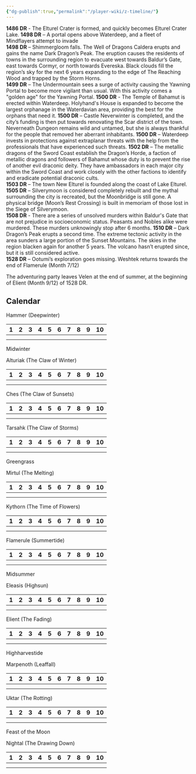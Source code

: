 ```yaml
---
{"dg-publish":true,"permalink":"/player-wiki/z-timeline/"}
---
```


**1486 DR** - The Elturel Crater is formed, and quickly becomes Elturel Crater Lake.
**1498 DR** – A portal opens above Waterdeep, and a fleet of Mindflayers attempt to invade  
**1498 DR** – Shimmergloom falls. The Well of Dragons Caldera erupts and gains the name Dark Dragon’s Peak. The eruption causes the residents of towns in the surrounding region to evacuate west towards Baldur’s Gate, east towards Cormyr, or north towards Evereska. Black clouds fill the region’s sky for the next 6 years expanding to the edge of The Reaching Wood and trapped by the Storm Horns.  
**1499 DR** – The Undermountain sees a surge of activity causing the Yawning Portal to become more vigilant than usual. With this activity comes a "golden age" for the Yawning Portal.
**1500 DR** - The Temple of Bahamut is erected within Waterdeep. Holyhand's House is expanded to become the largest orphanage in the Waterdavian area, providing the best for the orphans that need it.
**1500 DR** – Castle Neverwinter is completed, and the city’s funding is then put towards renovating the Scar district of the town. Neverneath Dungeon remains wild and untamed, but she is always thankful for the people that removed her aberrant inhabitants.
**1500 DR** – Waterdeep invests in protections against extraplanar threats with the help from the professionals that have experienced such threats.
**1502 DR** – The metallic dragons of the Sword Coast establish the Dragon’s Horde, a faction of metallic dragons and followers of Bahamut whose duty is to prevent the rise of another evil draconic deity. They have ambassadors in each major city within the Sword Coast and work closely with the other factions to identify and eradicate potential draconic cults.  
**1503 DR** – The town New Elturel is founded along the coast of Lake Elturel.  
**1505 DR** – Silverymoon is considered completely rebuilt and the mythal surrounding the city is recreated, but the Moonbridge is still gone. A physical bridge (Moon’s Rest Crossing) is built in memoriam of those lost in the Siege of Silverymoon.  
**1508 DR** - There are a series of unsolved murders within Baldur's Gate that are not prejudice in socioeconomic status. Peasants and Nobles alike were murdered. These murders unknowingly stop after 6 months.
**1510 DR** – Dark Dragon’s Peak erupts a second time. The extreme tectonic activity in the area sunders a large portion of the Sunset Mountains. The skies in the region blacken again for another 5 years. The volcano hasn’t erupted since, but it is still considered active.  
**1528 DR** – Ootumi’s exploration goes missing. Weshtek returns towards the end of Flamerule (Month 7/12)  


The adventuring party leaves Velen at the end of summer, at the beginning of Elient (Month 9/12) of 1528 DR.


## Calendar

Hammer (Deepwinter)

| 1   | 2   | 3   | 4   | 5   | 6   | 7   | 8   | 9   | 10  |
| :-- | :-- | :-- | :-- | :-- | :-- | :-- | :-- | :-- | :-- |
|     |     |     |     |     |     |     |     |     |     |
|     |     |     |     |     |     |     |     |     |     |
Midwinter

Alturiak (The Claw of Winter)

| 1   | 2   | 3   | 4   | 5   | 6   | 7   | 8   | 9   | 10  |
| :-- | :-- | :-- | :-- | :-- | :-- | :-- | :-- | :-- | :-- |
|     |     |     |     |     |     |     |     |     |     |
|     |     |     |     |     |     |     |     |     |     |
Ches (The Claw of Sunsets)

| 1   | 2   | 3   | 4   | 5   | 6   | 7   | 8   | 9   | 10  |
| :-- | :-- | :-- | :-- | :-- | :-- | :-- | :-- | :-- | :-- |
|     |     |     |     |     |     |     |     |     |     |
|     |     |     |     |     |     |     |     |     |     |
Tarsahk (The Claw of Storms)

| 1   | 2   | 3   | 4   | 5   | 6   | 7   | 8   | 9   | 10  |
| :-- | :-- | :-- | :-- | :-- | :-- | :-- | :-- | :-- | :-- |
|     |     |     |     |     |     |     |     |     |     |
|     |     |     |     |     |     |     |     |     |     |
Greengrass

Mirtul (The Melting)

| 1   | 2   | 3   | 4   | 5   | 6   | 7   | 8   | 9   | 10  |
| :-- | :-- | :-- | :-- | :-- | :-- | :-- | :-- | :-- | :-- |
|     |     |     |     |     |     |     |     |     |     |
|     |     |     |     |     |     |     |     |     |     |
Kythorn (The Time of Flowers)

| 1   | 2   | 3   | 4   | 5   | 6   | 7   | 8   | 9   | 10  |
| :-- | :-- | :-- | :-- | :-- | :-- | :-- | :-- | :-- | :-- |
|     |     |     |     |     |     |     |     |     |     |
|     |     |     |     |     |     |     |     |     |     |
Flamerule (Summertide)

| 1   | 2   | 3   | 4   | 5   | 6   | 7   | 8   | 9   | 10  |
| :-- | :-- | :-- | :-- | :-- | :-- | :-- | :-- | :-- | :-- |
|     |     |     |     |     |     |     |     |     |     |
|     |     |     |     |     |     |     |     |     |     |
Midsummer

Eleasis (Highsun)

| 1   | 2   | 3   | 4   | 5   | 6   | 7   | 8   | 9   | 10  |
| :-- | :-- | :-- | :-- | :-- | :-- | :-- | :-- | :-- | :-- |
|     |     |     |     |     |     |     |     |     |     |
|     |     |     |     |     |     |     |     |     |     |
Elient (The Fading)

| 1   | 2   | 3   | 4   | 5   | 6   | 7   | 8   | 9   | 10  |
| :-- | :-- | :-- | :-- | :-- | :-- | :-- | :-- | :-- | :-- |
|     |     |     |     |     |     |     |     |     |     |
|     |     |     |     |     |     |     |     |     |     |
Highharvestide

Marpenoth (Leaffall)

| 1   | 2   | 3   | 4   | 5   | 6   | 7   | 8   | 9   | 10  |
| :-- | :-- | :-- | :-- | :-- | :-- | :-- | :-- | :-- | :-- |
|     |     |     |     |     |     |     |     |     |     |
|     |     |     |     |     |     |     |     |     |     |
Uktar (The Rotting)

| 1   | 2   | 3   | 4   | 5   | 6   | 7   | 8   | 9   | 10  |
| :-- | :-- | :-- | :-- | :-- | :-- | :-- | :-- | :-- | :-- |
|     |     |     |     |     |     |     |     |     |     |
|     |     |     |     |     |     |     |     |     |     |
Feast of the Moon

Nightal (The Drawing Down)

| 1   | 2   | 3   | 4   | 5   | 6   | 7   | 8   | 9   | 10  |
| :-- | :-- | :-- | :-- | :-- | :-- | :-- | :-- | :-- | :-- |
|     |     |     |     |     |     |     |     |     |     |
|     |     |     |     |     |     |     |     |     |     |
